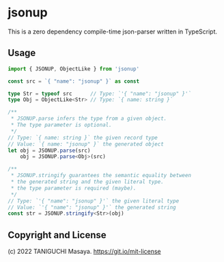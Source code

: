 # jsonup

This is a zero dependency compile-time json-parser written in TypeScript.

## Usage

```typescript
import { JSONUP, ObjectLike } from 'jsonup'

const src = `{ "name": "jsonup" }` as const

type Str = typeof src      // Type: `'{ "name": "jsonup" }'`
type Obj = ObjectLike<Str> // Type: `{ name: string }`

/**
 * JSONUP.parse infers the type from a given object.
 * The type parameter is optional.
 */
// Type: `{ name: string }` the given record type
// Value: `{ name: "jsonup" }` the generated object
let obj = JSONUP.parse(src) 
    obj = JSONUP.parse<Obj>(src)

/**
 * JSONUP.stringify guarantees the semantic equality between 
 * the generated string and the given literal type. 
 * the type parameter is required (maybe).
 */
// Type: `'{ "name": "jsonup" }'` the given literal type
// Value: `'{ "name": "jsonup" }'` the generated string
const str = JSONUP.stringify<Str>(obj) 
```

## Copyright and License

(c) 2022 TANIGUCHI Masaya. https://git.io/mit-license
